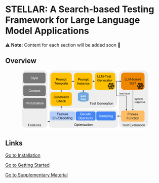 # STELLAR: A Search-based Testing Framework for Large Language Model Applications

⚠️ **Note:** Content for each section will be added soon 🙂  

## Overview
<center><img src="figures/approach-overview.png" alt="Architecture of STELLAR" width="400"></center>

## Links

[Go to Installation](installation.md)

[Go to Getting Started](getting_started.md)

[Go to Supplementary Material](supplementary_material.pdf)

